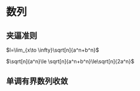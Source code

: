 # 数列

## 夹逼准则

$l=\lim_{x\to \infty}\sqrt[n]{a^n+b^n}$

$\sqrt[n]{a^n}\le \sqrt[n]{a^n+b^n}\le\sqrt[n]{2a^n}$

## 单调有界数列收敛